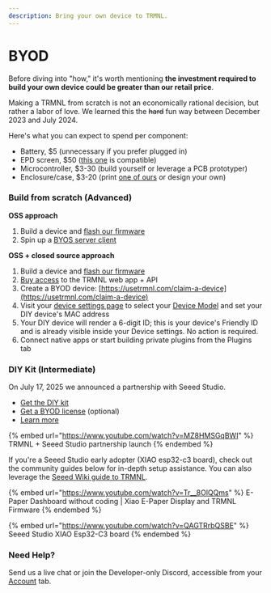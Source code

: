 ```yaml
---
description: Bring your own device to TRMNL.
---
```


# BYOD

Before diving into "how," it's worth mentioning **the investment required to build your own device could be greater than our retail price**.

Making a TRMNL from scratch is not an economically rational decision, but rather a labor of love. We learned this the ~~hard~~ fun way between December 2023 and July 2024.

Here's what you can expect to spend per component:

* Battery, $5 (unnecessary if you prefer plugged in)
* EPD screen, $50 ([this one](https://amazon.com/dp/B075R69T93/) is compatible)
* Microcontroller, $3-30 (build yourself or leverage a PCB prototyper)
* Enclosure/case, $3-20 (print [one of ours](https://github.com/usetrmnl/mounts) or design your own)

### Build from scratch (Advanced)

**OSS approach**

1. Build a device and [flash our firmware](https://github.com/usetrmnl/trmnl-firmware)
2. Spin up a [BYOS server client](https://docs.usetrmnl.com/go/diy/byos#implementations)

**OSS + closed source approach**

1. Build a device and [flash our firmware](https://github.com/usetrmnl/trmnl-firmware)
2. [Buy access](https://shop.usetrmnl.com/products/byod) to the TRMNL web app + API
3. Create a BYOD device: [https://usetrmnl.com/claim-a-device](https://usetrmnl.com/claim-a-device)
4. Visit your [device settings page](https://usetrmnl.com/devices/current/edit) to select your [Device Model](https://help.usetrmnl.com/en/articles/11547008-device-model-faq) and set your DIY device's MAC address
5. Your DIY device will render a 6-digit ID; this is your device's Friendly ID and is already visible inside your Device settings. No action is required.
6. Connect native apps or start building private plugins from the Plugins tab

### DIY Kit (Intermediate)

On July 17, 2025 we announced a partnership with Seeed Studio.&#x20;

* [Get the DIY kit](https://www.seeedstudio.com/TRMNL-7-5-Inch-OG-DIY-Kit-p-6481.html)
* [Get a BYOD license](https://shop.usetrmnl.com/products/byod) (optional)
* [Learn more](https://wiki.seeedstudio.com/trmnl_7inch5_diy_kit_main_page/)

{% embed url="https://www.youtube.com/watch?v=MZ8HMSGqBWI" %}
TRMNL + Seeed Studio partnership launch
{% endembed %}

If you're a Seeed Studio early adopter (XIAO esp32-c3 board), check out the community guides below for in-depth setup assistance. You can also leverage the [Seeed Wiki guide to TRMNL](https://wiki.seeedstudio.com/xiao_7_5_inch_epaper_panel_with_trmnl/).

{% embed url="https://www.youtube.com/watch?v=Tr__8OlQQms" %}
E-Paper Dashboard without coding | Xiao E-Paper Display and TRMNL Firmware
{% endembed %}

{% embed url="https://www.youtube.com/watch?v=QAGTRrbQSBE" %}
Seeed Studio XIAO Esp32-C3 board
{% endembed %}

### Need Help?

Send us a live chat or join the Developer-only Discord, accessible from your [Account](https://usetrmnl.com/account) tab.
